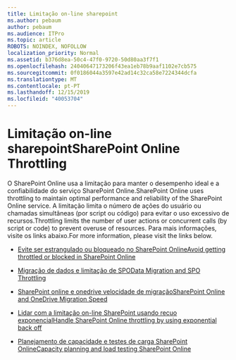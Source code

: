 ```yaml
---
title: Limitação on-line sharepoint
ms.author: pebaum
author: pebaum
ms.audience: ITPro
ms.topic: article
ROBOTS: NOINDEX, NOFOLLOW
localization_priority: Normal
ms.assetid: b376d8ea-50c4-47f0-9720-50d80aa3f7f1
ms.openlocfilehash: 24040647173206f43ea1eb78b9aaf1102e7cb575
ms.sourcegitcommit: 0f0186044a3597e42ad14c32ca58e7224344dcfa
ms.translationtype: MT
ms.contentlocale: pt-PT
ms.lasthandoff: 12/15/2019
ms.locfileid: "40053704"
---
```

# <a name="sharepoint-online-throttling"></a><span data-ttu-id="47c48-102">Limitação on-line sharepoint</span><span class="sxs-lookup"><span data-stu-id="47c48-102">SharePoint Online Throttling</span></span>

<span data-ttu-id="47c48-103">O SharePoint Online usa a limitação para manter o desempenho ideal e a confiabilidade do serviço SharePoint Online.</span><span class="sxs-lookup"><span data-stu-id="47c48-103">SharePoint Online uses throttling to maintain optimal performance and reliability of the SharePoint Online service.</span></span> <span data-ttu-id="47c48-104">A limitação limita o número de ações do usuário ou chamadas simultâneas (por script ou código) para evitar o uso excessivo de recursos.</span><span class="sxs-lookup"><span data-stu-id="47c48-104">Throttling limits the number of user actions or concurrent calls (by script or code) to prevent overuse of resources.</span></span> <span data-ttu-id="47c48-105">Para mais informações, visite os links abaixo.</span><span class="sxs-lookup"><span data-stu-id="47c48-105">For more information, please visit the links below.</span></span>

- [<span data-ttu-id="47c48-106">Evite ser estrangulado ou bloqueado no SharePoint Online</span><span class="sxs-lookup"><span data-stu-id="47c48-106">Avoid getting throttled or blocked in SharePoint Online</span></span>](https://docs.microsoft.com/sharepoint/dev/general-development/how-to-avoid-getting-throttled-or-blocked-in-sharepoint-online)

- [<span data-ttu-id="47c48-107">Migração de dados e limitação de SPO</span><span class="sxs-lookup"><span data-stu-id="47c48-107">Data Migration and SPO Throttling </span></span>](https://blogs.technet.microsoft.com/sposupport/2017/08/12/data-migration-and-spo-service-throttling/)

- [<span data-ttu-id="47c48-108">SharePoint online e onedrive velocidade de migração</span><span class="sxs-lookup"><span data-stu-id="47c48-108">SharePoint Online and OneDrive Migration Speed</span></span>](https://docs.microsoft.com/sharepointmigration/sharepoint-online-and-onedrive-migration-speed)

 - [<span data-ttu-id="47c48-109">Lidar com a limitação on-line SharePoint usando recuo exponencial</span><span class="sxs-lookup"><span data-stu-id="47c48-109">Handle SharePoint Online throttling by using exponential back off</span></span>](https://docs.microsoft.com/sharepoint/dev/solution-guidance/handle-sharepoint-online-throttling-by-using-exponential-back-off)

- [<span data-ttu-id="47c48-110">Planejamento de capacidade e testes de carga SharePoint Online</span><span class="sxs-lookup"><span data-stu-id="47c48-110">Capacity planning and load testing SharePoint Online</span></span>](https://docs.microsoft.com/office365/enterprise/capacity-planning-and-load-testing-sharepoint-online)

